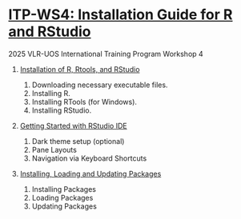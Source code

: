 
<!---- <p align="center"> <img src="https://raw.githubusercontent.com/rvcuenca/2023-ITP-W2/main/Good%20form%20Application%20Header.png"/></p> -->
<!---# [ITP-WS3: Installation Guide for R and RStudio](https://rvcuenca.github.io/2023-ITP-W2/)-->

# [ITP-WS4: Installation Guide for R and RStudio](https://rvcuenca.github.io/2023-ITP-W2/)

2025 VLR-UOS International Training Program Workshop 4

1. [Installation of R, Rtools, and RStudio](https://rvcuenca.github.io/2023-ITP-W2/2023-ITP-W2-Installation-Guide.html)
    1. Downloading necessary executable files.
    1. Installing R.
    1. Installing RTools (for Windows).
    1. Installing RStudio.
     
1. [Getting Started with RStudio IDE](https://rvcuenca.github.io/2023-ITP-W2/2023-ITP-W2-Setting-Up.html)
    1.    Dark theme setup (optional)
    1.    Pane Layouts
    1.    Navigation via Keyboard Shortcuts
     
1. [Installing, Loading and Updating Packages](https://rvcuenca.github.io/2023-ITP-W2/2023-ITP-W2-Installing-and-Updating-Packages.html)
    1.    Installing Packages
    1.    Loading Packages
    1.    Updating Packages
